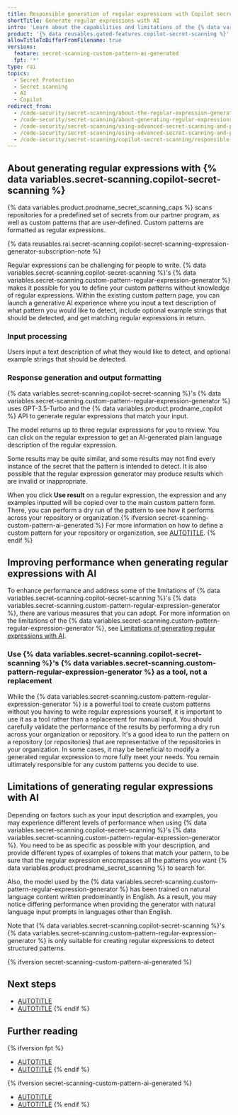 ```yaml
---
title: Responsible generation of regular expressions with Copilot secret scanning
shortTitle: Generate regular expressions with AI
intro: 'Learn about the capabilities and limitations of the {% data variables.secret-scanning.custom-pattern-regular-expression-generator %} in helping you to define custom patterns to extend the capabilities of {% data variables.product.prodname_secret_scanning %}.'
product: '{% data reusables.gated-features.copilot-secret-scanning %}'
allowTitleToDifferFromFilename: true
versions:
  feature: secret-scanning-custom-pattern-ai-generated
  fpt: '*'
type: rai
topics:
  - Secret Protection
  - Secret scanning
  - AI
  - Copilot
redirect_from:
  - /code-security/secret-scanning/about-the-regular-expression-generator-for-custom-patterns
  - /code-security/secret-scanning/about-generating-regular-expressions-with-ai
  - /code-security/secret-scanning/using-advanced-secret-scanning-and-push-protection-features/custom-patterns/about-generating-regular-expressions-with-ai
  - /code-security/secret-scanning/using-advanced-secret-scanning-and-push-protection-features/custom-patterns/responsible-use-ai-regex-generator
  - /code-security/secret-scanning/copilot-secret-scanning/responsible-use-ai-regex-generator
---
```


<!--Note on the versioning above ^. This article is visible to free, pro, team users for transparency. They cannot use the feature so `fpt` is not included in the feature definition.-->

## About generating regular expressions with {% data variables.secret-scanning.copilot-secret-scanning %}

{% data variables.product.prodname_secret_scanning_caps %} scans repositories for a predefined set of secrets from our partner program, as well as custom patterns that are user-defined. Custom patterns are formatted as regular expressions.

{% data reusables.rai.secret-scanning.copilot-secret-scanning-expression-generator-subscription-note %}

Regular expressions can be challenging for people to write. {% data variables.secret-scanning.copilot-secret-scanning %}'s {% data variables.secret-scanning.custom-pattern-regular-expression-generator %} makes it possible for you to define your custom patterns without knowledge of regular expressions. Within the existing custom pattern page, you can launch a generative AI experience where you input a text description of what pattern you would like to detect, include optional example strings that should be detected, and get matching regular expressions in return.

### Input processing

Users input a text description of what they would like to detect, and optional example strings that should be detected.

### Response generation and output formatting

{% data variables.secret-scanning.copilot-secret-scanning %}'s {% data variables.secret-scanning.custom-pattern-regular-expression-generator %} uses GPT-3.5-Turbo and the {% data variables.product.prodname_copilot %} API to generate regular expressions that match your input.

The model returns up to three regular expressions for you to review. You can click on the regular expression to get an AI-generated plain language description of the regular expression.

Some results may be quite similar, and some results may not find every instance of the secret that the pattern is intended to detect. It is also possible that the regular expression generator may produce results which are invalid or inappropriate.

When you click **Use result** on a regular expression, the expression and any examples inputted will be copied over to the main custom pattern form. There, you can perform a dry run of the pattern to see how it performs across your repository or organization.{% ifversion secret-scanning-custom-pattern-ai-generated %} For more information on how to define a custom pattern for your repository or organization, see [AUTOTITLE](/code-security/secret-scanning/using-advanced-secret-scanning-and-push-protection-features/custom-patterns/defining-custom-patterns-for-secret-scanning). {% endif %}

## Improving performance when generating regular expressions with AI

To enhance performance and address some of the limitations of {% data variables.secret-scanning.copilot-secret-scanning %}'s {% data variables.secret-scanning.custom-pattern-regular-expression-generator %}, there are various measures that you can adopt. For more information on the limitations of the {% data variables.secret-scanning.custom-pattern-regular-expression-generator %}, see [Limitations of generating regular expressions with AI](#limitations-of-generating-regular-expressions-with-ai).

### Use {% data variables.secret-scanning.copilot-secret-scanning %}'s {% data variables.secret-scanning.custom-pattern-regular-expression-generator %} as a tool, not a replacement

While the {% data variables.secret-scanning.custom-pattern-regular-expression-generator %} is a powerful tool to create custom patterns without you having to write regular expressions yourself, it is important to use it as a tool rather than a replacement for manual input. You should carefully validate the performance of the results by performing a dry run across your organization or repository. It's a good idea to run the pattern on a repository (or repositories) that are representative of the repositories in your organization. In some cases, it may be beneficial to modify a generated regular expression to more fully meet your needs. You remain ultimately responsible for any custom patterns you decide to use.

## Limitations of generating regular expressions with AI

Depending on factors such as your input description and examples, you may experience different levels of performance when using {% data variables.secret-scanning.copilot-secret-scanning %}'s {% data variables.secret-scanning.custom-pattern-regular-expression-generator %}. You need to be as specific as possible with your description, and provide different types of examples of tokens that match your pattern, to be sure that the regular expression encompasses all the patterns you want {% data variables.product.prodname_secret_scanning %} to search for.

Also, the model used by the {% data variables.secret-scanning.custom-pattern-regular-expression-generator %} has been trained on natural language content written predominantly in English. As a result, you may notice differing performance when providing the generator with natural language input prompts in languages other than English.

Note that {% data variables.secret-scanning.copilot-secret-scanning %}'s {% data variables.secret-scanning.custom-pattern-regular-expression-generator %} is only suitable for creating regular expressions to detect structured patterns.

{% ifversion secret-scanning-custom-pattern-ai-generated %}

## Next steps

* [AUTOTITLE](/code-security/secret-scanning/copilot-secret-scanning/generating-regular-expressions-for-custom-patterns-with-copilot-secret-scanning)
* [AUTOTITLE](/code-security/secret-scanning/managing-alerts-from-secret-scanning)
{% endif %}

## Further reading

{% ifversion fpt %}
* [AUTOTITLE](/code-security/secret-scanning/introduction/about-secret-scanning)
* [AUTOTITLE](/code-security/secret-scanning/managing-alerts-from-secret-scanning)
{% endif %}

{% ifversion secret-scanning-custom-pattern-ai-generated %}
* [AUTOTITLE](/code-security/secret-scanning/using-advanced-secret-scanning-and-push-protection-features/custom-patterns/defining-custom-patterns-for-secret-scanning)
* [AUTOTITLE](/code-security/secret-scanning/introduction/about-secret-scanning)
{% endif %}
